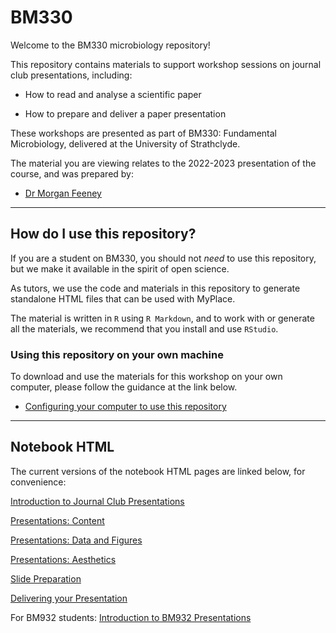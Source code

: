 # BM330

Welcome to the BM330 microbiology repository!

This repository contains materials to support workshop sessions on journal club presentations, including: 

- How to read and analyse a scientific paper

- How to prepare and deliver a paper presentation

These workshops are presented as part of BM330: Fundamental Microbiology, delivered at the University of Strathclyde.

The material you are viewing relates to the 2022-2023 presentation of the course, and was prepared by:

- [Dr Morgan Feeney](https://pureportal.strath.ac.uk/en/persons/morgan-feeney)

------------

## How do I use this repository?

If you are a student on BM330, you should not *need* to use this repository, but we make it available in the spirit of open science.

As tutors, we use the code and materials in this repository to generate standalone HTML files that can be used with MyPlace.

The material is written in `R` using `R Markdown`, and to work with or generate all the materials, we recommend that you install and use `RStudio`.

### Using this repository on your own machine

To download and use the materials for this workshop on your own computer, please follow the guidance at the link below.

- [Configuring your computer to use this repository](./notebooks/configuration.html)

-------------

## Notebook HTML

The current versions of the notebook HTML pages are linked below, for convenience:

[Introduction to Journal Club Presentations](notebooks/presentations-intro.html)

[Presentations: Content](notebooks/presentations-content.html)

[Presentations: Data and Figures](notebooks/presentations-figures.html)

[Presentations: Aesthetics](notebooks/presentations-aesthetics.html)

[Slide Preparation](notebooks/slide-preparation.html)

[Delivering your Presentation](notebooks/presentation.html)

For BM932 students: [Introduction to BM932 Presentations](notebooks/BM932_presentations_intro.html)
